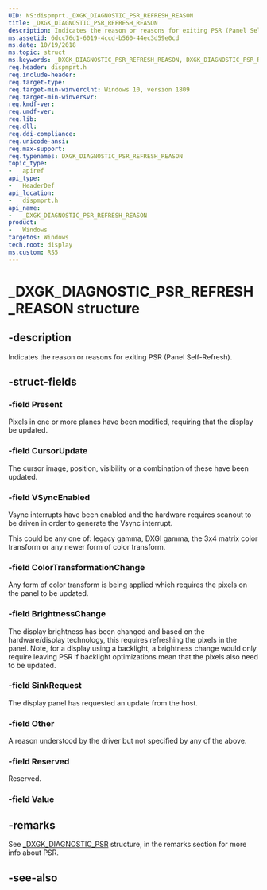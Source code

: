 ```yaml
---
UID: NS:dispmprt._DXGK_DIAGNOSTIC_PSR_REFRESH_REASON
title: _DXGK_DIAGNOSTIC_PSR_REFRESH_REASON
description: Indicates the reason or reasons for exiting PSR (Panel Self-Refresh).
ms.assetid: 6dcc76d1-6019-4ccd-b560-44ec3d59e0cd
ms.date: 10/19/2018
ms.topic: struct
ms.keywords: _DXGK_DIAGNOSTIC_PSR_REFRESH_REASON, DXGK_DIAGNOSTIC_PSR_REFRESH_REASON, 
req.header: dispmprt.h
req.include-header:
req.target-type:
req.target-min-winverclnt: Windows 10, version 1809
req.target-min-winversvr:
req.kmdf-ver:
req.umdf-ver:
req.lib:
req.dll:
req.ddi-compliance:
req.unicode-ansi:
req.max-support:
req.typenames: DXGK_DIAGNOSTIC_PSR_REFRESH_REASON
topic_type: 
-	apiref
api_type: 
-	HeaderDef
api_location: 
-	dispmprt.h
api_name: 
-	_DXGK_DIAGNOSTIC_PSR_REFRESH_REASON
product:
-	Windows
targetos: Windows
tech.root: display
ms.custom: RS5
---
```


# _DXGK_DIAGNOSTIC_PSR_REFRESH_REASON structure

## -description

Indicates the reason or reasons for exiting PSR (Panel Self-Refresh).

## -struct-fields

### -field Present

Pixels in one or more planes have been modified, requiring that the display be updated.

### -field CursorUpdate

The cursor image, position, visibility or a combination of these have been updated.

### -field VSyncEnabled

Vsync interrupts have been enabled and the hardware requires scanout to be driven in order to generate the Vsync interrupt.

This could be any one of: legacy gamma, DXGI gamma, the 3x4 matrix color transform or any newer form of color transform.

### -field ColorTransformationChange

Any form of color transform is being applied which requires the pixels on the panel to be updated.

### -field BrightnessChange

The display brightness has been changed and based on the hardware/display technology, this requires refreshing the pixels in the panel.  Note, for a display using a backlight, a brightness change would only require leaving PSR if backlight optimizations mean that the pixels also need to be updated.

### -field SinkRequest

The display panel has requested an update from the host.

### -field Other

A reason understood by the driver but not specified by any of the above. 

### -field Reserved

Reserved.

### -field Value
 

## -remarks

See [_DXGK_DIAGNOSTIC_PSR](../dispmprt/ns-dispmprt-_dxgk_diagnostic_psr.md) structure, in the remarks section for more info about PSR.

## -see-also
